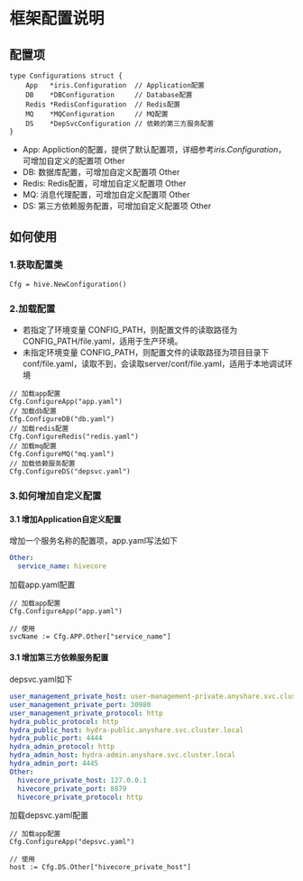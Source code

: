 # 框架配置说明

## 配置项
```golang
type Configurations struct {
	App   *iris.Configuration  // Application配置
	DB    *DBConfiguration     // Database配置
	Redis *RedisConfiguration  // Redis配置
	MQ    *MQConfiguration     // MQ配置
	DS    *DepSvcConfiguration // 依赖的第三方服务配置
}
```
* App: Appliction的配置，提供了默认配置项，详细参考*iris.Configuration*，可增加自定义的配置项 Other
* DB: 数据库配置，可增加自定义配置项 Other
* Redis: Redis配置，可增加自定义配置项 Other
* MQ: 消息代理配置，可增加自定义配置项 Other
* DS: 第三方依赖服务配置，可增加自定义配置项 Other

## 如何使用
### 1.获取配置类
``` golang
Cfg = hive.NewConfiguration()
```
### 2.加载配置
* 若指定了环境变量 CONFIG_PATH，则配置文件的读取路径为 CONFIG_PATH/file.yaml，适用于生产环境。
* 未指定环境变量 CONFIG_PATH，则配置文件的读取路径为项目目录下conf/file.yaml，读取不到，会读取server/conf/file.yaml，适用于本地调试环境
``` golang
// 加载app配置
Cfg.ConfigureApp("app.yaml")
// 加载db配置
Cfg.ConfigureDB("db.yaml")
// 加载redis配置
Cfg.ConfigureRedis("redis.yaml")
// 加载mq配置
Cfg.ConfigureMQ("mq.yaml")
// 加载依赖服务配置
Cfg.ConfigureDS("depsvc.yaml")
```
### 3.如何增加自定义配置
#### 3.1 增加Application自定义配置
增加一个服务名称的配置项，app.yaml写法如下
``` yaml
Other:
  service_name: hivecore
```
加载app.yaml配置
``` golang
// 加载app配置
Cfg.ConfigureApp("app.yaml")

// 使用
svcName := Cfg.APP.Other["service_name"]
```
#### 3.1 增加第三方依赖服务配置
depsvc.yaml如下
``` yaml
user_management_private_host: user-management-private.anyshare.svc.cluster.local
user_management_private_port: 30980
user_management_private_protocol: http
hydra_public_protocol: http
hydra_public_host: hydra-public.anyshare.svc.cluster.local
hydra_public_port: 4444
hydra_admin_protocol: http
hydra_admin_host: hydra-admin.anyshare.svc.cluster.local
hydra_admin_port: 4445
Other:
  hivecore_private_host: 127.0.0.1
  hivecore_private_port: 8879
  hivecore_private_protocol: http
```
加载depsvc.yaml配置
``` golang
// 加载app配置
Cfg.ConfigureApp("depsvc.yaml")

// 使用
host := Cfg.DS.Other["hivecore_private_host"]
```